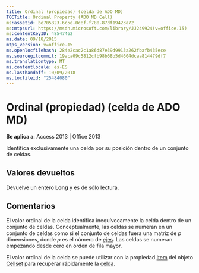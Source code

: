 ```yaml
---
title: Ordinal (propiedad) (celda de ADO MD)
TOCTitle: Ordinal Property (ADO MD Cell)
ms:assetid: be705823-6c5e-0c8f-f780-87df19423a72
ms:mtpsurl: https://msdn.microsoft.com/library/JJ249924(v=office.15)
ms:contentKeyID: 48547462
ms.date: 09/18/2015
mtps_version: v=office.15
ms.openlocfilehash: 284e2cac2c1a86d87e39d9913a262fbafb435ece
ms.sourcegitcommit: 19aca09c5812cfb98b68b5d4604dcaa814479df7
ms.translationtype: MT
ms.contentlocale: es-ES
ms.lasthandoff: 10/09/2018
ms.locfileid: "25484080"
---
```

# <a name="ordinal-property-ado-md-cell"></a>Ordinal (propiedad) (celda de ADO MD)


**Se aplica a**: Access 2013 | Office 2013

Identifica exclusivamente una celda por su posición dentro de un conjunto de celdas.

## <a name="return-values"></a>Valores devueltos

Devuelve un entero **Long** y es de sólo lectura.

## <a name="remarks"></a>Comentarios

El valor ordinal de la celda identifica inequívocamente la celda dentro de un conjunto de celdas. Conceptualmente, las celdas se numeran en un conjunto de celdas como si el conjunto de celdas fuera una matriz de *p* dimensiones, donde *p* es el número de [ejes](axes-collection-ado-md.md). Las celdas se numeran empezando desde cero en orden de fila mayor.

El valor ordinal de la celda se puede utilizar con la propiedad [Item](item-property-ado-md-cellset.md) del objeto [Cellset](cellset-object-ado-md.md) para recuperar rápidamente la [celda](cell-object-ado-md.md).

